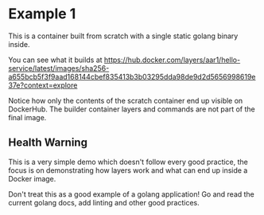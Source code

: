 # Example 1

This is a container built from scratch with a single static golang binary inside.

You can see what it builds at https://hub.docker.com/layers/aar1/hello-service/latest/images/sha256-a655bcb5f3f9aad168144cbef835413b3b03295dda98de9d2d5656998619e37e?context=explore

Notice how only the contents of the scratch container end up visible on DockerHub. The builder container layers and commands are not part of the final image.

## Health Warning

This is a very simple demo which doesn't follow every good practice, the focus is on demonstrating how layers work and what can end up inside a Docker image.

Don't treat this as a good example of a golang application! Go and read the current golang docs, add linting and other good practices.
